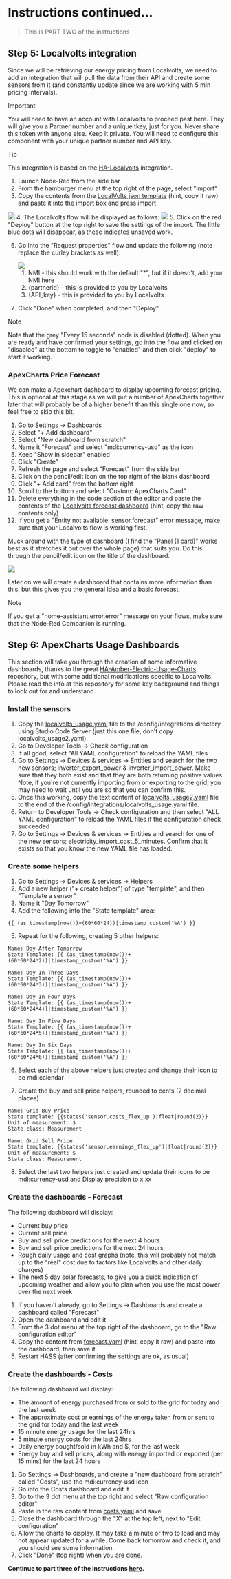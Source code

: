 # Instructions continued...
> This is PART TWO of the instructions

## Step 5: Localvolts integration
Since we will be retrieving our energy pricing from Localvolts, we need to add an integration that will pull the data from their API and create some sensors from it (and constantly update since we are working with 5 min pricing intervals).
> [!IMPORTANT]
>You will need to have an account with Localvolts to proceed past here.  They will give you a Partner number and a unique tkey, just for you. Never share this token with anyone else. Keep it private. You will need to configure this component with your unique partner number and API key.

>[!TIP]
>This integration is based on the [HA-Localvolts](https://github.com/melvanderwal/HA-Localvolts) integration.

1. Launch Node-Red from the side bar
2. From the hamburger menu at the top right of the page, select "import"
3. Copy the contents from the [LocalVolts json template]("flows/localvolts.json") (hint, copy it raw) and paste it into the import box and press import
<img src="images/node-red-2.png" />
4. The Localvolts flow will be displayed as follows:
<img src="images/node-red-3.png" />
5. Click on the red "Deploy" button at the top right to save the settings of the import. The little blue dots will disappear, as these indicates unsaved work.
   
6. Go into the "Request properties" flow and update the following (note replace the curley brackets as well):

   <img src="images/node-red-4.png" />

    1. NMI - this should work with the default "*", but if it doesn't, add your NMI here
    2. {partnerid} - this is provided to you by Localvolts  
    3. {API_key} - this is provided to you by Localvolts
7. Click "Done" when completed, and then "Deploy"

>[!NOTE]
>Note that the grey "Every 15 seconds" node is disabled (dotted). When you are ready and have confirmed your settings, go into the flow and clicked on "disabled" at the bottom to toggle to "enabled" and then click "deploy" to start it working.

### ApexCharts Price Forecast
We can make a Apexchart dashboard to display upcoming forecast pricing.  This is optional at this stage as we will put a number of ApexCharts together later that will probably be of a higher benefit than this single one now, so feel free to skip this bit.

1. Go to Settings -> Dashboards
2. Select "+ Add dashboard"
3. Select "New dashboard from scratch"
4. Name it "Forecast" and select "mdi:currency-usd" as the icon
5. Keep "Show in sidebar" enabled
6. Click "Create"
7. Refresh the page and select "Forecast" from the side bar
8. Click on the pencil/edit icon on the top right of the blank dashboard
9. Click "+ Add card" from the bottom right
10. Scroll to the bottom and select "Custom: ApexCharts Card"
11. Delete everything in the code section of the editor and paste the contents of the [Localvolts forecast dashboard](dashboards/localvolts-forecast.yaml) (hint, copy the raw contents only)
12. If you get a "Entity not available: sensor.forecast" error message, make sure that your Localvolts flow is working first.

Muck around with the type of dashboard (I find the "Panel (1 card)" works best as it stretches it out over the whole page) that suits you. Do this through the pencil/edit icon on the title of the dashboard.

<img src="images/localvolts-forecast-1.png" />

Later on we will create a dashboard that contains more information than this, but this gives you the general idea and a basic forecast.

>[!NOTE]
>If you get a "home-assistant.error.error" message on your flows, make sure that the Node-Red Companion is running.

## Step 6: ApexCharts Usage Dashboards
This section will take you through the creation of some informative dashboards, thanks to the great [HA-Amber-Electric-Usage-Charts](https://github.com/melvanderwal/HA-Amber-Electric-Usage-Charts) repository, but with some additional modifications specific to Localvolts. Please read the info at this repository for some key background and things to look out for and understand.

### Install the sensors
1. Copy the [localvolts_usage.yaml](dashboards/localvolts_usage.yaml) file to the /config/integrations directory using Studio Code Server (just this one file, don't copy localvolts_usage2.yaml)
2. Go to Developer Tools -> Check configuration
3. If all good, select "All YAML configuration" to reload the YAML files
4. Go to Settings -> Devices & services -> Entities and search for the two new sensors; inverter_export_power & inverter_import_power. Make sure that they both exist and that they are both returning positive values. Note, if you're not currently importing from or exporting to the grid, you may need to wait until you are so that you can confirm this.
5. Once this working, copy the text content of [localvolts_usage2.yaml](dashboards/localvolts_usage2.yaml) file to the end of the /config/integrations/localvolts_usage.yaml file.
6. Return to Developer Tools -> Check configuration and then select "ALL YAML configuration" to reload the YAML files if the configuration check succeeded
7. Go to Settings -> Devices & services -> Entities and search for one of the new sensors; electricity_import_cost_5_minutes. Confirm that it exists so that you know the new YAML file has loaded.

### Create some helpers
1. Go to Settings -> Devices & services -> Helpers
2. Add a new helper ("+ create helper") of type "template", and then "Template a sensor"
3. Name it "Day Tomorrow"
4. Add the following into the "State template" area:
```
{{ (as_timestamp(now())+(60*60*24))|timestamp_custom('%A') }}
```

5. Repeat for the following, creating 5 other helpers:
```
Name: Day After Tomorrow
State Template: {{ (as_timestamp(now())+(60*60*24*2))|timestamp_custom('%A') }}
```
```
Name: Day In Three Days
State Template: {{ (as_timestamp(now())+(60*60*24*3))|timestamp_custom('%A') }}
```
```
Name: Day In Four Days
State Template: {{ (as_timestamp(now())+(60*60*24*4))|timestamp_custom('%A') }}
```
```
Name: Day In Five Days
State Template: {{ (as_timestamp(now())+(60*60*24*5))|timestamp_custom('%A') }}
```
```
Name: Day In Six Days
State Template: {{ (as_timestamp(now())+(60*60*24*6))|timestamp_custom('%A') }}
```
6. Select each of the above helpers just created and change their icon to be mdi:calendar

7. Create the buy and sell price helpers, rounded to cents (2 decimal places)
```
Name: Grid Buy Price
State template: {{states('sensor.costs_flex_up')|float|round(2)}}
Unit of measurement: $
State class: Measurement
```
```
Name: Grid Sell Price
State template: {{states('sensor.earnings_flex_up')|float|round(2)}}
Unit of measurement: $
State class: Measurement
```
8. Select the last two helpers just created and update their icons to be mdi:currency-usd and Display precision to x.xx

### Create the dashboards - Forecast
The following dashboard will display:
-  Current buy price
-  Current sell price
-  Buy and sell price predictions for the next 4 hours
-  Buy and sell price predictions for the next 24 hours
-  Rough daily usage and cost graphs (note, this will probably not match up to the "real" cost due to factors like Localvolts and other daily charges)
-  The next 5 day solar forecasts, to give you a quick indication of upcoming weather and allow you to plan when you use the most power over the next week

1. If you haven't already, go to Settings -> Dashboards and create a dashboard called "Forecast"
2. Open the dashboard and edit it
3. From the 3 dot menu at the top right of the dashboard, go to the "Raw configuration editor"
4. Copy the content from [forecast.yaml](dashboards/forecast.yaml) (hint, copy it raw) and paste into the dashboard, then save it.
5. Restart HASS (after confirming the settings are ok, as usual)

### Create the dashboards - Costs
The following dashboard will display:
- The amount of energy purchased from or sold to the grid for today and the last week
- The approximate cost or earnings of the energy taken from or sent to the grid for today and the last week
- 15 minute energy usage for the last 24hrs
- 5 minute energy costs for the last 24hrs
- Daily energy bought/sold in kWh and $, for the last week
- Energy buy and sell prices, along with energy imported or exported (per 15 mins) for the last 24 hours 

1. Go Settings -> Dashboards, and create a "new dashboard from scratch" called "Costs", use the mdi:currency-usd icon
2. Go into the Costs dashboard and edit it
3. Go to the 3 dot menu at the top right and select "Raw configuration editor"
4. Paste in the raw content from [costs.yaml](dashboards/costs.yaml) and save
5. Close the dashboard through the "X" at the top left, next to "Edit configuration"
6. Allow the charts to display. It may take a minute or two to load and may not appear updated for a while. Come back tomorrow and check it, and you should see some information.
7. Click "Done" (top right) when you are done.

**Continue to part three of the instructions [here](instructions3.md).**
